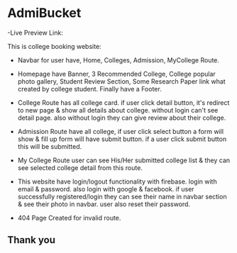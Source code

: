 # AdmiBucket

-Live Preview Link:

This is college booking website:

- Navbar for user have, Home, Colleges, Admission, MyCollege Route.

- Homepage have Banner, 3 Recommended College, College popular photo gallery, Student Review Section, Some Research Paper link what created by college student. Finally have a Footer.

- College Route has all college card. if user click detail button, it's redirect to new page & show all details about college. without login can't see detail page. also without login they can give review about their college.

- Admission Route have all college, if user click select button a form will show & fill up form will have submit button. if a user click submit button this will be submitted.

- My College Route user can see His/Her submitted college list & they can see selected college detail from this route.

- This website have login/logout functionality with firebase. login with email & password. also login with google & facebook. if user successfully registered/login they can see their name in navbar section & see their photo in navbar. user also reset their password.

- 404 Page Created for invalid route.


## Thank you